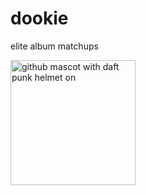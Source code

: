 # dookie
elite album matchups

<img src="https://octodex.github.com/images/daftpunktocat-thomas.gif" alt="github mascot with daft punk helmet on" width="200"/>